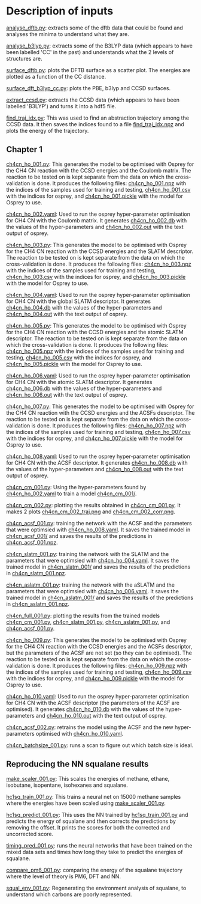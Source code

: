 # Description of inputs

[analyse_dftb.py](./analyse_dftb.py): extracts some of the dftb data that could be found and analyses the minima to understand what they are.

[analyse_b3lyp.py](./analyse_b3lyp.py): extracts some of the B3LYP data (which appears to have been labelled 'CC' in the past) and understands what the 2 levels of structures are.

[surface_dftb.py](./surface_dftb.py): plots the DFTB surface as a scatter plot. The energies are plotted as a function of the CC distance.

[surface_dft_b3lyp_cc.py](./surface_dft_b3lyp_cc.py): plots the PBE, b3lyp and CCSD surfaces.

[extract_ccsd.py](./extract_ccsd.py): extracts the CCSD data (which appears to have been labelled 'B3LYP') and turns it into a hdf5 file.

[find_traj_idx.py](./find_traj_idx.py): This was used to find an abstraction trajectory among the CCSD data. It then saves the indices found to a file [find_traj_idx.npz](../outputs/find_traj_idx.npz) and plots the energy of the trajectory.

## Chapter 1
[ch4cn_ho_001.py](./ch4cn_ho_001.py): This generates the model to be optimised with Osprey for the CH4 CN reaction with the CCSD energies and the Coulomb matrix. The reaction to be tested on is kept separate from the data on which the cross-validation is done. It produces the following files: [ch4cn_ho_001.npz](../outputs/ch4cn_ho_001.npz) with the indices of the samples used for training and testing, [ch4cn_ho_001.csv](../outputs/ch4cn_ho_001.csv) with the indices for osprey, and [ch4cn_ho_001.pickle](../outputs/ch4cn_ho_001.pickle) with the model for Osprey to use.

[ch4cn_ho_002.yaml](./ch4cn_ho_002.yaml): Used to run the osprey hyper-parameter optimisation for CH4 CN with the Coulomb matrix. It generates [ch4cn_ho_002.db](../outputs/ch4cn_ho_002.db) with the values of the hyper-parameters and [ch4cn_ho_002.out](../outputs/ch4cn_ho_002.out) with the text output of osprey.

[ch4cn_ho_003.py](./ch4cn_ho_003.py): This generates the model to be optimised with Osprey for the CH4 CN reaction with the CCSD energies and the SLATM descriptor. The reaction to be tested on is kept separate from the data on which the cross-validation is done. It produces the following files: [ch4cn_ho_003.npz](../outputs/ch4cn_ho_003.npz) with the indices of the samples used for training and testing, [ch4cn_ho_003.csv](../outputs/ch4cn_ho_003.csv) with the indices for osprey, and [ch4cn_ho_003.pickle](../outputs/ch4cn_ho_003.pickle) with the model for Osprey to use.

[ch4cn_ho_004.yaml](./ch4cn_ho_004.yaml): Used to run the osprey hyper-parameter optimisation for CH4 CN with the global SLATM descriptor. It generates [ch4cn_ho_004.db](../outputs/ch4cn_ho_004.db) with the values of the hyper-parameters and [ch4cn_ho_004.out](../outputs/ch4cn_ho_004.out) with the text output of osprey.

[ch4cn_ho_005.py](./ch4cn_ho_005.py): This generates the model to be optimised with Osprey for the CH4 CN reaction with the CCSD energies and the atomic SLATM descriptor. The reaction to be tested on is kept separate from the data on which the cross-validation is done. It produces the following files: [ch4cn_ho_005.npz](../outputs/ch4cn_ho_005.npz) with the indices of the samples used for training and testing, [ch4cn_ho_005.csv](../outputs/ch4cn_ho_005.csv) with the indices for osprey, and [ch4cn_ho_005.pickle](../outputs/ch4cn_ho_005.pickle) with the model for Osprey to use.

[ch4cn_ho_006.yaml](./ch4cn_ho_006.yaml): Used to run the osprey hyper-parameter optimisation for CH4 CN with the atomic SLATM descriptor. It generates [ch4cn_ho_006.db](../outputs/ch4cn_ho_006.db) with the values of the hyper-parameters and [ch4cn_ho_006.out](../outputs/ch4cn_ho_006.out) with the text output of osprey.

[ch4cn_ho_007.py](./ch4cn_ho_007.py): This generates the model to be optimised with Osprey for the CH4 CN reaction with the CCSD energies and the ACSFs descriptor. The reaction to be tested on is kept separate from the data on which the cross-validation is done. It produces the following files: [ch4cn_ho_007.npz](../outputs/ch4cn_ho_007.npz) with the indices of the samples used for training and testing, [ch4cn_ho_007.csv](../outputs/ch4cn_ho_007.csv) with the indices for osprey, and [ch4cn_ho_007.pickle](../outputs/ch4cn_ho_007.pickle) with the model for Osprey to use.

[ch4cn_ho_008.yaml](./ch4cn_ho_008.yaml): Used to run the osprey hyper-parameter optimisation for CH4 CN with the ACSF descriptor. It generates [ch4cn_ho_008.db](../outputs/ch4cn_ho_008.db) with the values of the hyper-parameters and [ch4cn_ho_008.out](../outputs/ch4cn_ho_008.out) with the text output of osprey.

[ch4cn_cm_001.py](./ch4cn_cm_001.py): Using the hyper-parameters found by [ch4cn_ho_002.yaml](./ch4cn_ho_002.yaml) to train a model [ch4cn_cm_001/](./ch4cn_cm_001).

[ch4cn_cm_002.py](./ch4cn_cm_002.py): plotting the results obtained in [ch4cn_cm_001.py](./ch4cn_cm_001.py). It makes 2 plots [ch4cn_cm_002_traj.png](../plots/ch4cn_cm_002_traj.png) and [ch4cn_cm_002_corr.png](../plots/ch4cn_cm_002_corr.png).

[ch4cn_acsf_001.py](./ch4cn_acsf_001.py): training the network with the ACSF and the parameters that were optimsied with [ch4cn_ho_008.yaml](./ch4cn_ho_008.yaml). It saves the trained model in [ch4cn_acsf_001/](../outputs/ch4cn_acsf_001) and saves the results of the predictions in [ch4cn_acsf_001.npz](../outputs/ch4cn_acsf_001.npz).

[ch4cn_slatm_001.py](./ch4cn_slatm_001.py): training the network with the SLATM and the parameters that were optimsied with [ch4cn_ho_004.yaml](./ch4cn_ho_004.yaml). It saves the trained model in [ch4cn_slatm_001/](../outputs/ch4cn_slatm_001) and saves the results of the predictions in [ch4cn_slatm_001.npz](../outputs/ch4cn_slatm_001.npz).

[ch4cn_aslatm_001.py](./ch4cn_aslatm_001.py): training the network with the aSLATM and the parameters that were optimsied with [ch4cn_ho_006.yaml](./ch4cn_ho_006.yaml). It saves the trained model in [ch4cn_aslatm_001/](../outputs/ch4cn_aslatm_001) and saves the results of the predictions in [ch4cn_aslatm_001.npz](../outputs/ch4cn_aslatm_001.npz).

[ch4cn_full_001.py](./ch4cn_full_001.py): plotting the results from the trained models [ch4cn_cm_001.py](./ch4cn_cm_001.py), [ch4cn_slatm_001.py](./ch4cn_slatm_001.py), [ch4cn_aslatm_001.py](./ch4cn_aslatm_001.py), and [ch4cn_acsf_001.py](./ch4cn_acsf_001.py).

[ch4cn_ho_009.py](./ch4cn_ho_009.py): This generates the model to be optimised with Osprey for the CH4 CN reaction with the CCSD energies and the ACSFs descriptor, but the parameters of the ACSF are not set (so they can be optimised). The reaction to be tested on is kept separate from the data on which the cross-validation is done. It produces the following files: [ch4cn_ho_009.npz](../outputs/ch4cn_ho_009.npz) with the indices of the samples used for training and testing, [ch4cn_ho_009.csv](../outputs/ch4cn_ho_009.csv) with the indices for osprey, and [ch4cn_ho_009.pickle](../outputs/ch4cn_ho_009.pickle) with the model for Osprey to use.

[ch4cn_ho_010.yaml](./ch4cn_ho_010.yaml): Used to run the osprey hyper-parameter optimisation for CH4 CN with the ACSF descriptor (the parameters of the ACSF are optimised). It generates [ch4cn_ho_010.db](../outputs/ch4cn_ho_010.db) with the values of the hyper-parameters and [ch4cn_ho_010.out](../outputs/ch4cn_ho_010.out) with the text output of osprey.

[ch4cn_acsf_002.py](./ch4cn_acsf_002.py): retrains the model using the ACSF and the new hyper-parameters optimised with [ch4cn_ho_010.yaml](./ch4cn_ho_010.yaml). 

[ch4cn_batchsize_001.py](./ch4cn_batchsize_001.py): runs a scan to figure out which batch size is ideal.

## Reproducing the NN squalane results

[make_scaler_001.py](./make_scaler_001.py): This scales the energies of methane, ethane, isobutane, isopentane, isohexanes and squalane.

[hc1sq_train_001.py](./hc1sq_train_001.py): This trains a neural net on 15000 methane samples where the energies have been scaled using [make_scaler_001.py](./make_scaler_001.py). 

[hc1sq_predict_001.py](./hc1sq_predict_001.py): This uses the NN trained by [hc1sq_train_001.py](./hc1sq_train_001.py) and predicts the energy of squalane and then corrects the predictions by removing the offset. It prints the scores for both the corrected and uncorrected score.

[timing_pred_001.py](./timing_pred_001.py): runs the neural networks that have been trained on the mixed data sets and times how long they take to predict the energies of squalane.

[compare_pm6_001.py](./compare_pm6_001.py): comparing the energy of the squalane trajectory where the level of theory is PM6, DFT and NN.

[squal_env_001.py](./squal_env_001.py): Regenerating the environment analysis of squalane, to understand which carbons are poorly represented.

